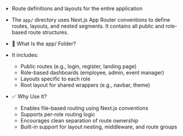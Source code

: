 - Route definitions and layouts for the entire application

- The `app/` directory uses Next.js App Router conventions to define routes, layouts, and nested segments. It contains all public and role-based route structures.

- 🧩 What Is the app/ Folder?
- It includes:

  - Public routes (e.g., login, register, landing page)
  - Role-based dashboards (employee, admin, event manager)
  - Layouts specific to each role
  - Root layout for shared wrappers (e.g., navbar, theme)

- ✅ Why Use It?
  - Enables file-based routing using Next.js conventions
  - Supports per-role routing logic
  - Encourages clean separation of route ownership
  - Built-in support for layout nesting, middleware, and route groups
